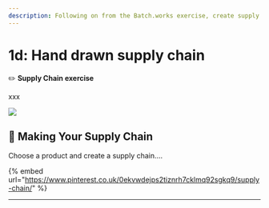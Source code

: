 ```yaml
---
description: Following on from the Batch.works exercise, create supply chains that bring
---
```


# 1d: Hand drawn supply chain

:pencil2: **Supply Chain exercise**

xxx

![](https://lh5.googleusercontent.com/8B8w\_W1l9lRzPC2RYpwZEyW6bklMJfyGS7sGgI3W2vuHMBfpnR81xF2q\_gj04MZ78XixcI1TnfHVrjR6W4PUSfx\_fFAAriRa5lWvaoQWsgCyPh-uG-NR95mCRcsot-qxwyk9CFi6-p0)

## 📣 Making Your Supply Chain

Choose a product and create a supply chain....

{% embed url="https://www.pinterest.co.uk/0ekvwdejps2tiznrh7cklmq92sgkq9/supply-chain/" %}

****

